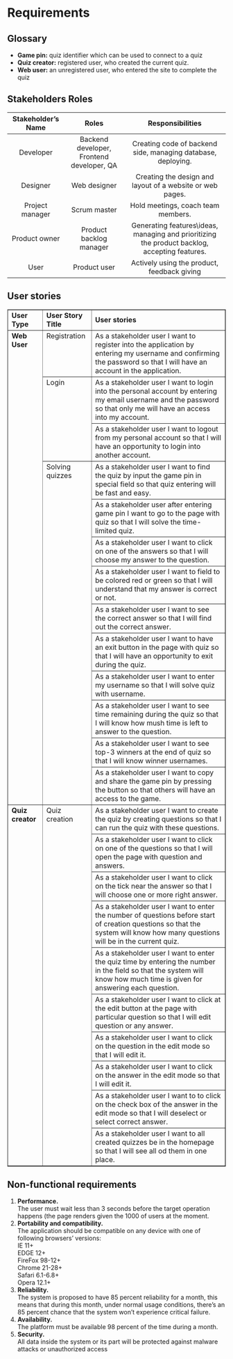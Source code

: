# Requirements
## Glossary
- **Game pin:** quiz identifier which can be used to connect to a quiz
- **Quiz creator:** registered user, who created the current quiz.
- **Web user:** an unregistered user, who entered the site to complete the quiz

## Stakeholders Roles
| Stakeholder’s Name    |      Roles      |  Responsibilities |
|:---------------------:|:---------------:|:-----------------:|
| Developer             |  Backend developer, Frontend developer, QA | Creating code of backend side, managing database, deploying. |
| Designer              |    Web designer |  Creating the design and layout of a website or web pages.  | 
| Project manager       | Scrum master    | Hold meetings, coach team members. |
| Product owner         | Product backlog manager | Generating features\ideas, managing and prioritizing the product backlog, accepting features. |
| User         | Product user | Actively using the product, feedback giving |

## User stories

<table cellspacing="2" border="1" cellpadding="5" width="600">
  <tr>
   <td>
<strong>
User Type</strong>
   </td>
   <td><strong>User Story Title</strong>
   </td>
   <td><strong>
User stories</strong>
   </td>
  </tr>
  <tr>
   <td rowspan="13" valign="top"><strong>Web User</strong>
   </td>
   <td valign="top">Registration
   </td>
   <td>As a stakeholder user I want to register into the application by entering my username and confirming the password so that I will have an account in the application.
   </td>
  </tr>
  <tr>
   <td rowspan="2" valign="top">Login
   </td>
   <td>As a stakeholder user I want to login into the personal account by entering my email username and the password so that only me will have an access into my account.
   </td>
  </tr>
  <tr>
   <td>As a stakeholder user I want to logout from my personal account so that I will have an opportunity to login into another account.
   </td>
  </tr>
  <tr>
   <td rowspan="10" valign="top">Solving quizzes
   </td>
   <td>As a stakeholder user I want to find the quiz by input the game pin in special field so that quiz entering will be fast and easy.
   </td>
  </tr>
  <tr>
   <td>As a stakeholder user after entering game pin I want to go to the page with quiz so that I will solve the time-limited quiz.
   </td>
  </tr>
  <tr>
   <td>As a stakeholder user I want to click on one of the answers so that I will choose my answer to the question.
   </td>
  </tr>
  <tr>
   <td>As a stakeholder user I want to field to be colored red or green so that I will understand that my answer is correct or not.
   </td>
  </tr>
  <tr>
   <td>As a stakeholder user I want to see the correct answer so that I will find out the correct answer.
   </td>
  </tr>
  <tr>
   <td>As a stakeholder user I want to have an exit button in the page with quiz so that I will have an opportunity to exit during the quiz.
   </td>
  </tr>
  <tr>
   <td>As a stakeholder user I want to enter my username so that I will solve quiz with username.
   </td>
  </tr>
  <tr>
   <td>As a stakeholder user I want to see time remaining during the quiz so that I will know how mush time is left to answer to the question.
   </td>
  </tr>
  <tr>
   <td>As a stakeholder user I want to see top-3 winners at the end of quiz so that I will know winner usernames.
   </td>
  </tr>
  <tr>
   <td>As a stakeholder user I want to copy and share the game pin by pressing the button so that others will have an access to the game.
   </td>
  </tr>
  <tr>
   <td rowspan="10" valign="top"><strong>Quiz creator</strong>
   </td>
   <td rowspan="10" valign="top">Quiz creation
   </td>
   <td>As a stakeholder user I want to create the quiz by creating questions so that I can run the quiz with these questions.
   </td>
  </tr>
  <tr>
   <td>As a stakeholder user I want to click on one of the questions so that I will open the page with question and answers.
   </td>
  </tr>
  <tr>
   <td>As a stakeholder user I want to click on the tick near the answer so that I will choose one or more right answer.
   </td>
  </tr>
  <tr>
   <td>As a stakeholder user I want to enter the number of questions before start of creation questions so that the system will know how many questions will be in the current quiz.
   </td>
  </tr>
  <tr>
   <td>As a stakeholder user I want to enter the quiz time by entering the number in the field so that the system will know how much time is given for answering each question.
   </td>
  </tr>
  <tr>
   <td>As a stakeholder user I want to click at the edit button at the page with particular question so that I will edit question or any answer.
   </td>
  </tr>
  <tr>
   <td>As a stakeholder user I want to click on the question in the edit mode so that I will edit it.
   </td>
  </tr>
  <tr>
   <td>As a stakeholder user I want to click on the answer in the edit mode so that I will edit it.
   </td>
  </tr>
  <tr>
   <td>As a stakeholder user I want to to click on the check box of the answer in the edit mode so that I will deselect or select correct answer.
   </td>
  </tr>
  <tr>
   <td>As a stakeholder user I want to all created quizzes be in the homepage so that I will see all od them in one place.
   </td>
  </tr>
</table>


## Non-functional requirements
1. **Performance.**\
The user must wait less than 3 seconds before the target operation happens (the
page renders given the 1000 of users at the moment.
1. **Portability and compatibility.**\
The application should be compatible on any device with one of following
browsers’ versions:\
IE 11+\
EDGE 12+\
FireFox 98-12+\
Chrome 21-28+\
Safari 6.1-6.8+\
Opera 12.1+
3. **Reliability.**\
The system is proposed to have 85 percent reliability for a month, this
means that during this month, under normal usage conditions, there’s an 85
percent chance that the system won’t experience critical failure.
4. **Availability.**\
The platform must be available 98 percent of the time during a month.
5. **Security.**\
All data inside the system or its part will be protected against malware
attacks or unauthorized access